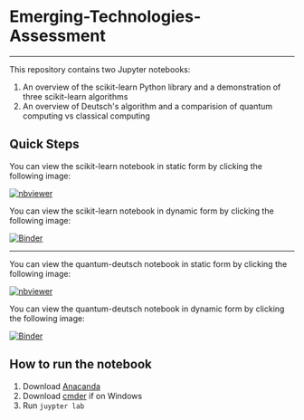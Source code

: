 # Emerging-Technologies-Assessment

***

This repository contains two Jupyter notebooks:
1. An overview of the scikit-learn Python library and a demonstration of three scikit-learn algorithms
2. An overview of Deutsch's algorithm and a comparision of quantum computing vs classical computing

## Quick Steps

You can view the scikit-learn notebook in static form by clicking the following image:

[![nbviewer](https://raw.githubusercontent.com/jupyter/design/master/logos/Badges/nbviewer_badge.svg)](https://nbviewer.org/github/Pasha-Akito/numpy-random/blob/main/numpy-random.ipynb)

You can view the scikit-learn notebook in dynamic form by clicking the following image:

[![Binder](https://mybinder.org/badge_logo.svg)](https://mybinder.org/v2/gh/Pasha-Akito/numpy-random/HEAD?labpath=numpy-random.ipynb)

***

You can view the quantum-deutsch notebook in static form by clicking the following image:

[![nbviewer](https://raw.githubusercontent.com/jupyter/design/master/logos/Badges/nbviewer_badge.svg)](https://nbviewer.org/github/Pasha-Akito/numpy-random/blob/main/numpy-random.ipynb)

You can view the quantum-deutsch notebook in dynamic form by clicking the following image:

[![Binder](https://mybinder.org/badge_logo.svg)](https://mybinder.org/v2/gh/Pasha-Akito/numpy-random/HEAD?labpath=numpy-random.ipynb)

## How to run the notebook

1. Download [Anacanda](https://www.anaconda.com/)
2. Download [cmder](https://cmder.net/) if on Windows
3. Run `juypter lab`



